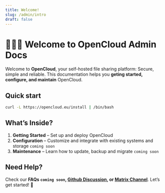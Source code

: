 ```yaml
---
title: Welcome!
slug: /admin/intro
draft: false
---
```


# 🙋🏻‍♀️ Welcome to OpenCloud Admin Docs

Welcome to **OpenCloud**, your self-hosted file sharing platform: Secure, simple and reliable. This documentation helps you **geting started, configure, and maintain** OpenCloud.  

## Quick start
```bash
curl -L https://opencloud.eu/install | /bin/bash
```


## What’s Inside?  
1. **Getting Started** – Set up and deploy OpenCloud  
2. **Configuration** – Customize and integrate with existing systems and storage `coming soon`
3. **Maintenance** – Learn how to update, backup and migrate `coming soon`

## Need Help?  
Check our **FAQs `coming soon`, [Github Discussion](https://github.com/orgs/opencloud-eu/discussions), or [Matrix Channel](https://matrix.to/#/#opencloud:matrix.org)**. Let’s get started! 🚀  
